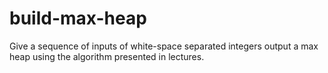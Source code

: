 # build-max-heap
Give a sequence of inputs of white-space separated integers output a max heap using the algorithm presented in lectures.
